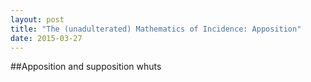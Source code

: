 ```yaml
---
layout: post
title: "The (unadulterated) Mathematics of Incidence: Apposition"
date: 2015-03-27
---
```


##Apposition and supposition
whuts
